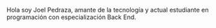 
Hola soy Joel Pedraza, amante de la tecnología y actual estudiante en programación con especialización Back End. 

